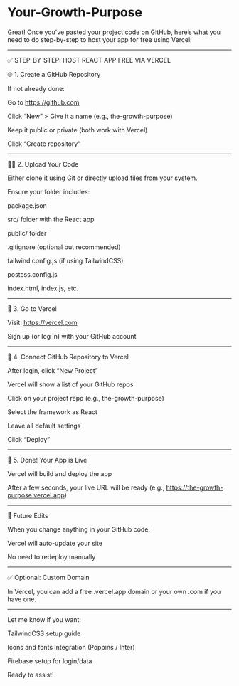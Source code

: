 # Your-Growth-Purpose
Great! Once you've pasted your project code on GitHub, here’s what you need to do step-by-step to host your app for free using Vercel:


---

✅ STEP-BY-STEP: HOST REACT APP FREE VIA VERCEL

🌐 1. Create a GitHub Repository

If not already done:

Go to https://github.com

Click “New” > Give it a name (e.g., the-growth-purpose)

Keep it public or private (both work with Vercel)

Click “Create repository”



---

🧑‍💻 2. Upload Your Code

Either clone it using Git or directly upload files from your system.

Ensure your folder includes:

package.json

src/ folder with the React app

public/ folder

.gitignore (optional but recommended)

tailwind.config.js (if using TailwindCSS)

postcss.config.js

index.html, index.js, etc.




---

🚀 3. Go to Vercel

Visit: https://vercel.com

Sign up (or log in) with your GitHub account



---

🔁 4. Connect GitHub Repository to Vercel

After login, click “New Project”

Vercel will show a list of your GitHub repos

Click on your project repo (e.g., the-growth-purpose)

Select the framework as React

Leave all default settings

Click “Deploy”



---

🎉 5. Done! Your App is Live

Vercel will build and deploy the app

After a few seconds, your live URL will be ready (e.g., https://the-growth-purpose.vercel.app)



---

🔁 Future Edits

When you change anything in your GitHub code:

Vercel will auto-update your site

No need to redeploy manually



---

✅ Optional: Custom Domain

In Vercel, you can add a free .vercel.app domain or your own .com if you have one.



---

Let me know if you want:

TailwindCSS setup guide

Icons and fonts integration (Poppins / Inter)

Firebase setup for login/data


Ready to assist!

